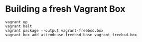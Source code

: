 # Building a fresh Vagrant Box

    vagrant up
    vagrant halt
    vagrant package --output vagrant-freebsd.box
    vagrant box add attendease-freebsd-base vagrant-freebsd.box
